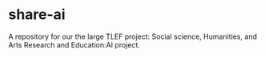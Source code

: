 # share-ai
A repository for our the large TLEF project: Social science, Humanities, and Arts Research and Education:AI project.
